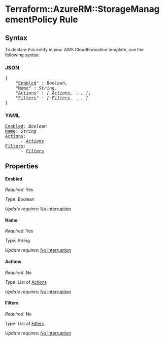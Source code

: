 # Terraform::AzureRM::StorageManagementPolicy Rule

## Syntax

To declare this entity in your AWS CloudFormation template, use the following syntax:

### JSON

<pre>
{
    "<a href="#enabled" title="Enabled">Enabled</a>" : <i>Boolean</i>,
    "<a href="#name" title="Name">Name</a>" : <i>String</i>,
    "<a href="#actions" title="Actions">Actions</a>" : <i>[ <a href="rule-actions.md">Actions</a>, ... ]</i>,
    "<a href="#filters" title="Filters">Filters</a>" : <i>[ <a href="rule-filters.md">Filters</a>, ... ]</i>
}
</pre>

### YAML

<pre>
<a href="#enabled" title="Enabled">Enabled</a>: <i>Boolean</i>
<a href="#name" title="Name">Name</a>: <i>String</i>
<a href="#actions" title="Actions">Actions</a>: <i>
      - <a href="rule-actions.md">Actions</a></i>
<a href="#filters" title="Filters">Filters</a>: <i>
      - <a href="rule-filters.md">Filters</a></i>
</pre>

## Properties

#### Enabled

_Required_: Yes

_Type_: Boolean

_Update requires_: [No interruption](https://docs.aws.amazon.com/AWSCloudFormation/latest/UserGuide/using-cfn-updating-stacks-update-behaviors.html#update-no-interrupt)

#### Name

_Required_: Yes

_Type_: String

_Update requires_: [No interruption](https://docs.aws.amazon.com/AWSCloudFormation/latest/UserGuide/using-cfn-updating-stacks-update-behaviors.html#update-no-interrupt)

#### Actions

_Required_: No

_Type_: List of <a href="rule-actions.md">Actions</a>

_Update requires_: [No interruption](https://docs.aws.amazon.com/AWSCloudFormation/latest/UserGuide/using-cfn-updating-stacks-update-behaviors.html#update-no-interrupt)

#### Filters

_Required_: No

_Type_: List of <a href="rule-filters.md">Filters</a>

_Update requires_: [No interruption](https://docs.aws.amazon.com/AWSCloudFormation/latest/UserGuide/using-cfn-updating-stacks-update-behaviors.html#update-no-interrupt)

